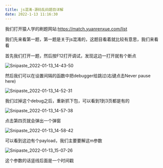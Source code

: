 ```yaml
---
title: js混淆-源码乱码题目详解
date: 2022-1-13 11:16:30
---
```


我们打开猿人学的刷题网站:https://match.yuanrenxue.com/list

我们先来看第一题，第一题是关于js混淆的，这题目看着就比较有意思，我们来看看

首先我们打开一题，然后按F12打开调试，发现这边一打开就有个断点

![Snipaste_2022-01-13_14-43-50](https://cdn.jsdelivr.net/gh/stormwasd/image-hosting@master/20220113/Snipaste_2022-01-13_14-43-50.41jvk3e1uyw0.webp)

然后我们可以在设置间隔的函数中把debugger给跳过(右键点击Never pause here)

![Snipaste_2022-01-13_14-52-31](https://cdn.jsdelivr.net/gh/stormwasd/image-hosting@master/20220113/Snipaste_2022-01-13_14-52-31.5g4rrskb28g0.webp)

我们过掉这个debug之后，重新抓下包，可以看到1到3页都是有的

![Snipaste_2022-01-13_14-57-38](https://cdn.jsdelivr.net/gh/stormwasd/image-hosting@master/20220113/Snipaste_2022-01-13_14-57-38.1zslirmzf2bk.webp)

点击第四页就会弹出一个弹窗

![Snipaste_2022-01-13_14-58-42](https://cdn.jsdelivr.net/gh/stormwasd/image-hosting@master/20220113/Snipaste_2022-01-13_14-58-42.76ac9zzw4as.webp)

可以看到这边有个payload，我们主要要解这m参数

![Snipaste_2022-01-13_15-07-26](https://cdn.jsdelivr.net/gh/stormwasd/image-hosting@master/20220113/Snipaste_2022-01-13_15-07-26.3pmquafpveg.webp)

这个参数的话竖线后面是一个时间戳



